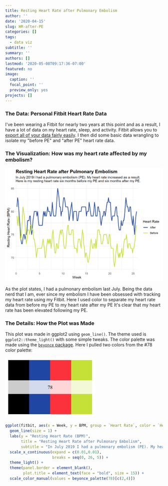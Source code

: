 ```yaml
---
title: Resting Heart Rate after Pulmonary Embolism
author: ''
date: '2020-04-15'
slug: HR-after-PE
categories: []
tags: 
  - data viz
subtitle: ''
summary: ''
authors: []
lastmod: '2020-05-08T09:17:36-07:00'
featured: no
image:
  caption: ''
  focal_point: ''
  preview_only: yes
projects: []
---
```






### The Data: Personal Fitbit Heart Rate Data

I've been wearing a Fitbit for nearly two years at this point and as a result, I have a lot of data on my heart rate, sleep, and activity. Fitbit allows you to [export all of your data fairly easily](https://help.fitbit.com/articles/en_US/Help_article/1133). I then did some basic data wrangling to isolate my "before PE" and "after PE" heart rate data.

### The Visualization: How was my heart rate affected by my embolism?



<img src="staticunnamed-chunk-3-1.png" width="672" />

As the plot states, I had a pulmonary embolism last July. Being the data nerd that I am, ever since my embolism I have been obsessed with tracking my heart rate using my Fitbit. Here I used color to separate my heart rate data from before my PE to my heart rate after my PE It's clear that my heart rate has been elevated following my PE.

### The Details: How the Plot was Made

This plot was made in ggplot2 using `geom_line()`. The theme used is `ggplot2::theme_light()` with some simple tweaks. The color palette was made using the [`beyonce` package](https://github.com/dill/beyonce). Here I pulled two colors from the #78 color palette:

<img src="staticunnamed-chunk-4-1.png" width="288" />



```r
ggplot(fitbit, aes(x = Week, y = BPM, group = `Heart Rate`, color = `Heart Rate`)) +
  geom_line(size = 1) +
  labs(y = "Resting Heart Rate (BPM)",
       title = "Resting Heart Rate after Pulmonary Embolism",
       subtitle = "In July 2019 I had a pulmonary embolism (PE). My heart rate increased as a result. \nHere is my resting heart rate six months before my PE and six months after my PE.") +
  scale_x_continuous(expand = c(0.01,0.01), 
                     breaks = seq(0, 26, 5)) +
  theme_light() +
  theme(panel.border = element_blank(),
        plot.title = element_text(face = "bold", size = 15)) +
  scale_color_manual(values = beyonce_palette(78)[c(2,4)])
```
